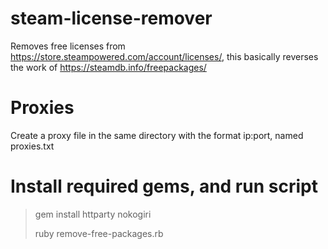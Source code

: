 # steam-license-remover
Removes free licenses from https://store.steampowered.com/account/licenses/, this basically reverses the work of https://steamdb.info/freepackages/

# Proxies
Create a proxy file in the same directory with the format ip:port, named proxies.txt

# Install required gems, and run script
> gem install httparty nokogiri
> 
> ruby remove-free-packages.rb
